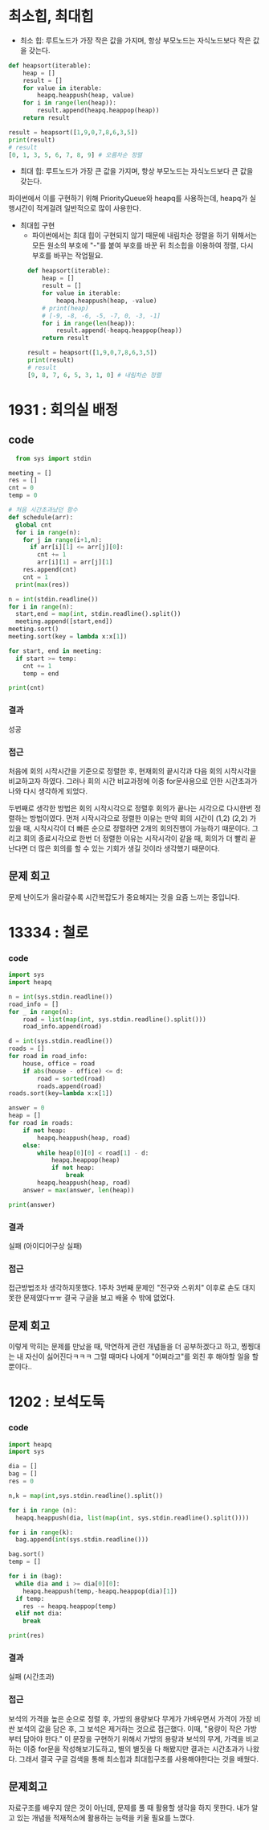 # 최소힙, 최대힙
- 최소 힙: 루트노드가 가장 작은 값을 가지며, 항상 부모노드는 자식노드보다 작은 값을 갖는다.
```python
def heapsort(iterable):
    heap = []
    result = []
    for value in iterable:
        heapq.heappush(heap, value)
    for i in range(len(heap)):
        result.append(heapq.heappop(heap))
    return result

result = heapsort([1,9,0,7,8,6,3,5])
print(result)
# result
[0, 1, 3, 5, 6, 7, 8, 9] # 오름차순 정렬
  ```
- 최대 힙: 루트노드가 가장 큰 값을 가지며, 항상 부모노드는 자식노드보다 큰 값을 갖는다.

파이썬에서 이를 구현하기 위해 PriorityQueue와 heapq를 사용하는데, heapq가 실행시간이 적게걸려 일반적으로 많이 사용한다.

* 최대힙 구현
  - 파이썬에서는 최대 힙이 구현되지 않기 때문에 내림차순 정렬을 하기 위해서는 모든 원소의 부호에 "-"를 붙여 부호를 바꾼 뒤 최소힙을 이용하여 정렬, 다시 부호를 바꾸는 작업필요.  
  ```python
    def heapsort(iterable):
        heap = []
        result = []
        for value in iterable:
            heapq.heappush(heap, -value)
        # print(heap)
        # [-9, -8, -6, -5, -7, 0, -3, -1]
        for i in range(len(heap)):
            result.append(-heapq.heappop(heap))
        return result

    result = heapsort([1,9,0,7,8,6,3,5])
    print(result)
    # result
    [9, 8, 7, 6, 5, 3, 1, 0] # 내림차순 정렬
  ```


# 1931 : 회의실 배정
## code
```python
  from sys import stdin

meeting = []
res = []
cnt = 0
temp = 0

# 처음 시간초과났던 함수
def schedule(arr):
  global cnt
  for i in range(n):
    for j in range(i+1,n): 
      if arr[i][1] <= arr[j][0]:
        cnt += 1
        arr[i][1] = arr[j][1]
    res.append(cnt)
    cnt = 1
  print(max(res))

n = int(stdin.readline())
for i in range(n):
  start,end = map(int, stdin.readline().split())
  meeting.append([start,end])
meeting.sort()
meeting.sort(key = lambda x:x[1])

for start, end in meeting:
  if start >= temp:
    cnt += 1
    temp = end

print(cnt)
```
### 결과
성공
### 접근
처음에 회의 시작시간을 기준으로 정렬한 후, 현재회의 끝시각과 다음 회의 시작시각을 비교하고자 하였다. 그러나 회의 시간 비교과정에 이중 for문사용으로 인한 시간초과가 나와 다시 생각하게 되었다. 

두번째로 생각한 방법은 회의 시작시각으로 정렬후 회의가 끝나는 시각으로 다시한번 정렬하는 방법이였다. 먼저 시작시각으로 정렬한 이유는 만약 회의 시간이 (1,2) (2,2) 가 있을 때, 시작시각이 더 빠른 순으로 정렬하면 2개의 회의진행이 가능하기 때문이다. 그리고 회의 종료시각으로 한번 더 정렬한 이유는 시작시각이 같을 때, 회의가 더 빨리 끝난다면 더 많은 회의를 할 수 있는 기회가 생길 것이라 생각했기 때문이다. 

## 문제 회고
문제 난이도가 올라갈수록 시간복잡도가 중요해지는 것을 요즘 느끼는 중입니다. 

# 13334 : 철로
### code
```python
import sys
import heapq

n = int(sys.stdin.readline())
road_info = []
for _ in range(n):
    road = list(map(int, sys.stdin.readline().split()))
    road_info.append(road)

d = int(sys.stdin.readline())
roads = []
for road in road_info:
    house, office = road
    if abs(house - office) <= d:
        road = sorted(road)
        roads.append(road)
roads.sort(key=lambda x:x[1])

answer = 0
heap = []
for road in roads:
    if not heap:
        heapq.heappush(heap, road)
    else:
        while heap[0][0] < road[1] - d:
            heapq.heappop(heap)
            if not heap:
                break
        heapq.heappush(heap, road)
    answer = max(answer, len(heap))

print(answer)
```
### 결과
실패 (아이디어구상 실패)
### 접근
접근방법조차 생각하지못했다. 1주차 3번째 문제인 "전구와 스위치" 이후로 손도 대지못한 문제였다ㅠㅠ 결국 구글을 보고 배울 수 밖에 없었다.

## 문제 회고
이렇게 막히는 문제를 만났을 때, 막연하게 관련 개념들을 더 공부하겠다고 하고, 찡찡대는 내 자신이 싫어진다ㅋㅋㅋ 그럴 때마다 나에게 "어쩌라고"를 외친 후 해야할 일을 할 뿐이다..
# 1202 : 보석도둑
### code
```python
import heapq
import sys

dia = []
bag = []
res = 0

n,k = map(int,sys.stdin.readline().split())

for i in range (n):
  heapq.heappush(dia, list(map(int, sys.stdin.readline().split())))

for i in range(k):
  bag.append(int(sys.stdin.readline()))

bag.sort()
temp = []

for i in (bag):
  while dia and i >= dia[0][0]:
    heapq.heappush(temp,-heapq.heappop(dia)[1])
  if temp:
    res -= heapq.heappop(temp)
  elif not dia:
    break

print(res)
```
### 결과
실패 (시간초과)
### 접근
보석의 가격을 높은 순으로 정렬 후, 가방의 용량보다 무게가 가벼우면서 가격이 가장 비싼 보석의 값을 담은 후, 그 보석은 제거하는 것으로 접근했다.
이때, "용량이 작은 가방부터 담아야 한다." 이 문장을 구현하기 위해서 가방의 용량과 보석의 무게, 가격을 비교하는 이중 for문을 작성해보기도하고, 별의 별짓을 다 해봤지만 결과는 시간초과가 나왔다.
그래서 결국 구글 검색을 통해 최소힙과 최대힙구조를 사용해야한다는 것을 배웠다.
## 문제회고
자료구조를 배우지 않은 것이 아닌데, 문제를 풀 때 활용할 생각을 하지 못한다.
내가 알고 있는 개념을 적재적소에 활용하는 능력을 키울 필요를 느꼈다.